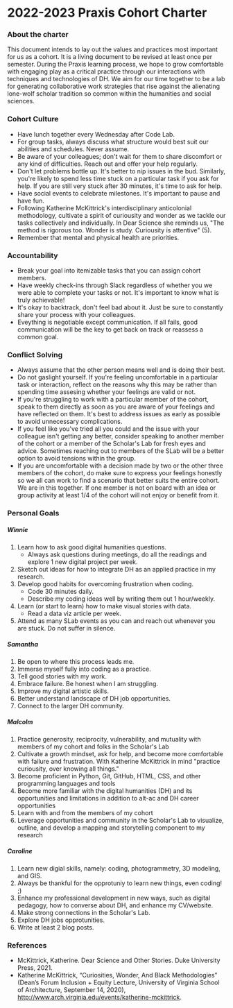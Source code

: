 # 2022-2023 Praxis Cohort Charter

### About the charter
This document intends to lay out the values and practices most important for us as a cohort. It is a living document to be revised at least once per semester. During the Praxis learning process, we hope to grow comfortable with engaging play as a critical practice through our interactions with techniques and technologies of DH. We aim for our time together to be a lab for generating collaborative work strategies that rise against the alienating lone-wolf scholar tradition so common within the humanities and social sciences.

### Cohort Culture
* Have lunch together every Wednesday after Code Lab.
* For group tasks, always discuss what structure would best suit our abilities and schedules. Never assume.
* Be aware of your colleagues; don't wait for them to share discomfort or any kind of difficulties. Reach out and offer your help regularly.
* Don't let problems bottle up. It's better to nip issues in the bud. Similarly, you're likely to spend less time stuck on a particular task if you ask for help. If you are still very stuck after 30 minutes, it's time to ask for help. 
* Have social events to celebrate milestones. It's important to pause and have fun.
* Following Katherine McKittrick's interdisciplinary anticolonial methodology, cultivate a spirit of curiousity and wonder as we tackle our tasks collectively and individually. In Dear Science she reminds us, "The method is rigorous too. Wonder is study. Curiousity is attentive" (5).
* Remember that mental and physical health are priorities. 

### Accountability 
* Break your goal into itemizable tasks that you can assign cohort members.
* Have weekly check-ins through Slack regardless of whether you we were able to complete your tasks or not. It's important to know what is truly achievable!
* It's okay to backtrack, don't feel bad about it. Just be sure to constantly share your process with your colleagues. 
* Eveything is negotiable except communication. If all fails, good communication will be the key to get back on track or reassess a common goal.

### Conflict Solving
* Always assume that the other person means well and is doing their best. 
* Do not gaslight yourself. If you're feeling uncomfortable in a particular task or interaction, reflect on the reasons why this may be rather than spending time assesing whether your feelings are valid or not.
* If you're struggling to work with a particular member of the cohort, speak to them directly as soon as you are aware of your feelings and have reflected on them. It's best to address issues as early as possible to avoid unnecessary complications. 
* If you feel like you've tried all you could and the issue with your colleague isn't getting any better, consider speaking to another member of the cohort or a member of the Scholar's Lab for fresh eyes and advice. Sometimes reaching out to members of the SLab will be a better option to avoid tensions within the group. 
* If you are uncomfortable with a decision made by two or the other three members of the cohort, do make sure to express your feelings honestly so we all can work to find a scenario that better suits the entire cohort. We are in this together. If one member is not on board with an idea or group activity at least 1/4 of the cohort will not enjoy or benefit from it.

### Personal Goals

##### Winnie 
1. Learn how to ask good digital humanities questions.
    * Always ask questions during meetings, do all the readings and explore 1 new digital project per week.
2. Sketch out ideas for how to integrate DH as an applied practice in my research.
3. Develop good habits for overcoming frustration when coding.
    * Code 30 minutes daily.
    * Describe my coding ideas well by writing them out 1 hour/weekly.
4. Learn (or start to learn) how to make visual stories with data.
    * Read a data viz article per week.
5. Attend as many SLab events as you can and reach out whenever you are stuck. Do not suffer in silence.

##### Samantha
1. Be open to where this process leads me.
2. Immerse myself fully into coding as a practice.
3. Tell good stories with my work.
4. Embrace failure. Be honest when I am struggling.
5. Improve my digital artistic skills.
6. Better understand landscape of DH job opportunities.
7. Connect to the larger DH community.

##### Malcolm
1. Practice generosity, reciprocity, vulnerability, and mutuality with members of my cohort and folks in the Scholar's Lab
2. Cultivate a growth mindset, ask for help, and become more comfortable with failure and frustration. With Katherine McKittrick in mind "practice curiousity, over knowing all things." 
3. Become proficient in Python, Git, GitHub, HTML, CSS, and other programming languages and tools
4. Become more familiar with the digital humanities (DH) and its opportunities and limitations in addition to alt-ac and DH career opportunities
5. Learn with and from the members of my cohort
6. Leverage opportunities and community in the Scholar's Lab to visualize, outline, and develop a mapping and storytelling component to my research

##### Caroline
1. Learn new digial skills, namely: coding, photogrammetry, 3D modeling, and GIS. 
2. Always be thankful for the opprotuniy to learn new things, even coding! ;)
3. Enhance my professional development in new ways, such as digital pedagogy, how to converse about DH, and enhance my CV/website. 
4. Make strong connections in the Scholar's Lab. 
5. Explore DH jobs opprotunities. 
6. Write at least 2 blog posts. 

### References
* McKittrick, Katherine. Dear Science and Other Stories. Duke University Press, 2021.
* Katherine McKittrick, “Curiosities, Wonder, And Black Methodologies” (Dean’s Forum Inclusion + Equity Lecture, University of Virginia School of Architecture, September 14, 2020), http://www.arch.virginia.edu/events/katherine-mckittrick.
